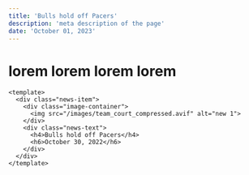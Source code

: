 ```yaml
---
title: 'Bulls hold off Pacers'
description: 'meta description of the page'
date: 'October 01, 2023'
---
```


<!-- Content of the page -->
# lorem lorem lorem lorem

```vue
<template>
  <div class="news-item">
    <div class="image-container">
      <img src="/images/team_court_compressed.avif" alt="new 1">
    </div>
    <div class="news-text">
      <h4>Bulls hold off Pacers</h4>
      <h6>October 30, 2022</h6>
    </div>
  </div>
</template>
```